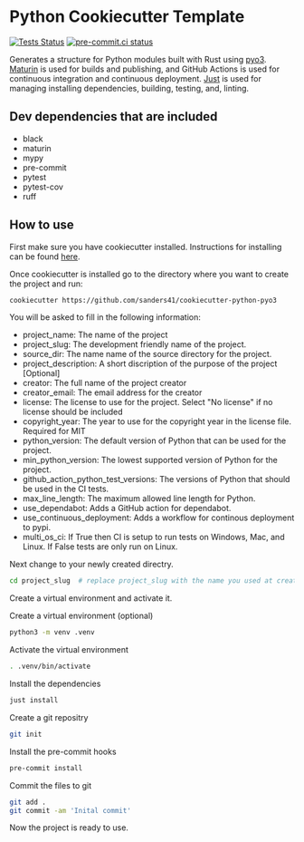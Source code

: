 # Python Cookiecutter Template

[![Tests Status](https://github.com/sanders41/cookiecutter-python-pyo3/workflows/Testing/badge.svg?branch=main&event=push)](https://github.com/sanders41/cookiecutter-python-pyo3/actions?query=workflow%3ATesting+branch%3Amain+event%3Apush)
[![pre-commit.ci status](https://results.pre-commit.ci/badge/github/sanders41/cookiecutter-python-pyo3/main.svg)](https://results.pre-commit.ci/latest/github/sanders41/cookiecutter-python-pyo3/main)

Generates a structure for Python modules built with Rust using [pyo3](https://github.com/PyO3/pyo3).
[Maturin](https://github.com/PyO3/maturin) is used for builds and publishing, and GitHub Actions is
used for continuous integration and continuous deployment. [Just](https://github.com/casey/just)
is used for managing installing dependencies, building, testing, and, linting.

## Dev dependencies that are included

- black
- maturin
- mypy
- pre-commit
- pytest
- pytest-cov
- ruff

## How to use

First make sure you have cookiecutter installed. Instructions for installing can be found
[here](https://cookiecutter.readthedocs.io/en/1.7.2/installation.html).

Once cookiecutter is installed go to the directory where you want to create the project and run:

```sh
cookiecutter https://github.com/sanders41/cookiecutter-python-pyo3
```

You will be asked to fill in the following information:

- project_name: The name of the project
- project_slug: The development friendly name of the project.
- source_dir: The name name of the source directory for the project.
- project_description: A short discription of the purpose of the project [Optional]
- creator: The full name of the project creator
- creator_email: The email address for the creator
- license: The license to use for the project. Select "No license" if no license should be included
- copyright_year: The year to use for the copyright year in the license file. Required for MIT
- python_version: The default version of Python that can be used for the project.
- min_python_version:  The lowest supported version of Python for the project.
- github_action_python_test_versions: The versions of Python that should be used in the CI tests.
- max_line_length: The maximum allowed line length for Python.
- use_dependabot: Adds a GitHub action for dependabot.
- use_continuous_deployment: Adds a workflow for continous deployment to pypi.
- multi_os_ci: If True then CI is setup to run tests on Windows, Mac, and Linux. If False tests
are only run on Linux.

Next change to your newly created directry.

```sh
cd project_slug  # replace project_slug with the name you used at creation
```

Create a virtual environment and activate it.

Create a virtual environment (optional)

```sh
python3 -m venv .venv
```

Activate the virtual environment

```sh
. .venv/bin/activate
```

Install the dependencies

```sh
just install
```

Create a git repositry

```sh
git init
```

Install the pre-commit hooks

```sh
pre-commit install
```

Commit the files to git

```sh
git add .
git commit -am 'Inital commit'
```

Now the project is ready to use.
